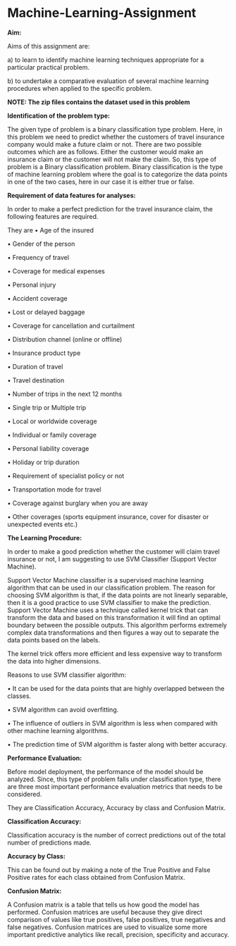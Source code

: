 # Machine-Learning-Assignment

**Aim:**

Aims of this assignment are: 

a) to learn to identify machine learning techniques appropriate for a particular practical problem.

b) to undertake a comparative evaluation of several machine learning procedures when applied to the specific problem.

**NOTE: The zip files contains the dataset used in this problem**

**Identification of the problem type:**

The given type of problem is a binary classification type problem. Here, in this problem we need to predict whether the customers of travel insurance company would make a future claim or not. There are two possible outcomes which are as follows. Either the customer would make an insurance claim or the customer will not make the claim. So, this type of problem is a Binary classification problem. Binary classification is the type of machine learning problem where the goal is to categorize the data points in one of the two cases, here in our case it is either true or false.

**Requirement of data features for analyses:**

In order to make a perfect prediction for the travel insurance claim, the following features are required.

They are 
•	Age of the insured

•	Gender of the person 

•	Frequency of travel 

•	Coverage for medical expenses 

•	Personal injury 

•	Accident coverage 

•	Lost or delayed baggage

•	Coverage for cancellation and curtailment

•	Distribution channel (online or offline)

•	Insurance product type

•	Duration of travel

•	Travel destination

•	Number of trips in the next 12 months

•	Single trip or Multiple trip 

•	Local or worldwide coverage

•	Individual or family coverage

•	Personal liability coverage

•	Holiday or trip duration

•	Requirement of specialist policy or not

•	Transportation mode for travel

•	Coverage against burglary when you are away

•	Other coverages (sports equipment insurance, cover for disaster or unexpected events etc.)

**The Learning Procedure:**

In order to make a good prediction whether the customer will claim travel insurance or not, I am suggesting to use SVM Classifier (Support Vector Machine). 

Support Vector Machine classifier is a supervised machine learning algorithm that can be used in our classification problem. The reason for choosing SVM algorithm is that, if the data points are not linearly separable, then it is a good practice to use SVM classifier to make the prediction. Support Vector Machine uses a technique called kernel trick that can transform the data and based on this transformation it will find an optimal boundary between the possible outputs. This algorithm performs extremely complex data transformations and then figures a way out to separate the data points based on the labels.

The kernel trick offers more efficient and less expensive way to transform the data into higher dimensions.

Reasons to use SVM classifier algorithm:

•	It can be used for the data points that are highly overlapped between the classes.

•	SVM algorithm can avoid overfitting.

•	The influence of outliers in SVM algorithm is less when compared with other machine learning algorithms.

•	The prediction time of SVM algorithm is faster along with better accuracy.

**Performance Evaluation:**

Before model deployment, the performance of the model should be analyzed. Since, this type of problem falls under classification type, there are three most important performance evaluation metrics that needs to be considered.

They are Classification Accuracy, Accuracy by class and Confusion Matrix.

**Classification Accuracy:**

Classification accuracy is the number of correct predictions out of the total number of predictions made.

**Accuracy by Class:**

This can be found out by making a note of the True Positive and False Positive rates for each class obtained from Confusion Matrix. 

**Confusion Matrix:**

A Confusion matrix is a table that tells us how good the model has performed. Confusion matrices are useful because they give direct comparison of values like true positives, false positives, true negatives and false negatives. Confusion matrices are used to visualize some more important predictive analytics like recall, precision, specificity and accuracy.  

